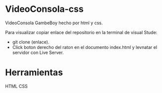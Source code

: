 # VideoConsola-css
VideoConsola GambeBoy hecho por html y css.

Para visualizar copiar enlace del repositorio en la terminal de visual Stude:
  - git clone (enlace).
  - Click boton derecho del raton en el documento index.html y levnatar el servidor con Live Server.

# Herramientas
HTML
CSS

